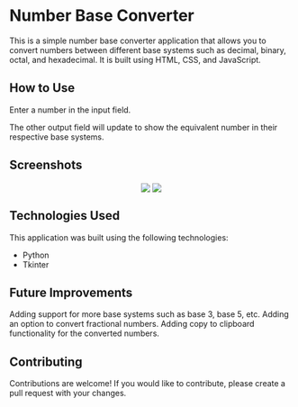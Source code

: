 # Number Base Converter
This is a simple number base converter application that allows you to convert numbers between different base systems such as decimal, binary, octal, and hexadecimal. It is built using HTML, CSS, and JavaScript.

## How to Use
Enter a number in the input field. 

The other output field will update to show the equivalent number in their respective base systems.

## Screenshots
<p align="center">
  <img align="center" src="https://user-images.githubusercontent.com/115791998/220496864-90588e75-748a-4090-a337-3b8ca7300a57.png">
  <img align="center" src="https://user-images.githubusercontent.com/115791998/220497143-6c9aa089-c219-4a00-a74f-a3c9b905a969.png">
</p>

## Technologies Used
This application was built using the following technologies:

- Python
- Tkinter

## Future Improvements
Adding support for more base systems such as base 3, base 5, etc.
Adding an option to convert fractional numbers.
Adding copy to clipboard functionality for the converted numbers.

## Contributing
Contributions are welcome! If you would like to contribute, please create a pull request with your changes.

